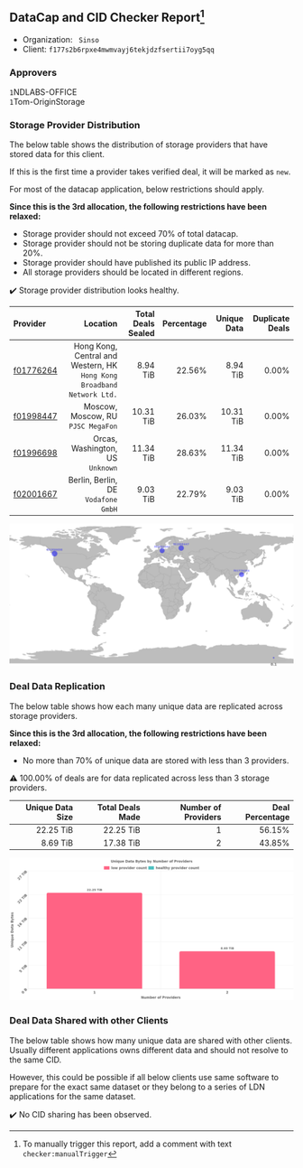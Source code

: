 ## DataCap and CID Checker Report[^1]
 - Organization: ` Sinso`
 - Client: `f177s2b6rpxe4mwmvayj6tekjdzfsertii7oyg5qq`
### Approvers
`1`NDLABS-OFFICE<br/>`1`Tom-OriginStorage

### Storage Provider Distribution
The below table shows the distribution of storage providers that have stored data for this client.

If this is the first time a provider takes verified deal, it will be marked as `new`.

For most of the datacap application, below restrictions should apply.

**Since this is the 3rd allocation, the following restrictions have been relaxed:**
 - Storage provider should not exceed 70% of total datacap.
 - Storage provider should not be storing duplicate data for more than 20%.
 - Storage provider should have published its public IP address.
 - All storage providers should be located in different regions.

✔️ Storage provider distribution looks healthy.

| Provider                                              |                                                                  Location | Total Deals Sealed | Percentage | Unique Data | Duplicate Deals |
| :---------------------------------------------------- | ------------------------------------------------------------------------: | -----------------: | ---------: | ----------: | --------------: |
| [f01776264](https://filfox.info/en/address/f01776264) | Hong Kong, Central and Western, HK<br/>`Hong Kong Broadband Network Ltd.` |           8.94 TiB |     22.56% |    8.94 TiB |           0.00% |
| [f01998447](https://filfox.info/en/address/f01998447) |                                     Moscow, Moscow, RU<br/>`PJSC MegaFon` |          10.31 TiB |     26.03% |   10.31 TiB |           0.00% |
| [f01996698](https://filfox.info/en/address/f01996698) |                                       Orcas, Washington, US<br/>`Unknown` |          11.34 TiB |     28.63% |   11.34 TiB |           0.00% |
| [f02001667](https://filfox.info/en/address/f02001667) |                                    Berlin, Berlin, DE<br/>`Vodafone GmbH` |           9.03 TiB |     22.79% |    9.03 TiB |           0.00% |

![Provider Distribution](https://raw.githubusercontent.com/data-preservation-programs/filplus-checker-assets/main/filecoin-project/filecoin-plus-large-datasets/issues/1092/1672405527454.png)
### Deal Data Replication
The below table shows how each many unique data are replicated across storage providers.

**Since this is the 3rd allocation, the following restrictions have been relaxed:**
- No more than 70% of unique data are stored with less than 3 providers.

⚠️ 100.00% of deals are for data replicated across less than 3 storage providers.

| Unique Data Size | Total Deals Made | Number of Providers | Deal Percentage |
| ---------------: | ---------------: | ------------------: | --------------: |
|        22.25 TiB |        22.25 TiB |                   1 |          56.15% |
|         8.69 TiB |        17.38 TiB |                   2 |          43.85% |

![Replication Distribution](https://raw.githubusercontent.com/data-preservation-programs/filplus-checker-assets/main/filecoin-project/filecoin-plus-large-datasets/issues/1092/1672405528407.png)
### Deal Data Shared with other Clients
The below table shows how many unique data are shared with other clients.
Usually different applications owns different data and should not resolve to the same CID.

However, this could be possible if all below clients use same software to prepare for the exact same dataset or they belong to a series of LDN applications for the same dataset.

✔️ No CID sharing has been observed.

[^1]: To manually trigger this report, add a comment with text `checker:manualTrigger`
